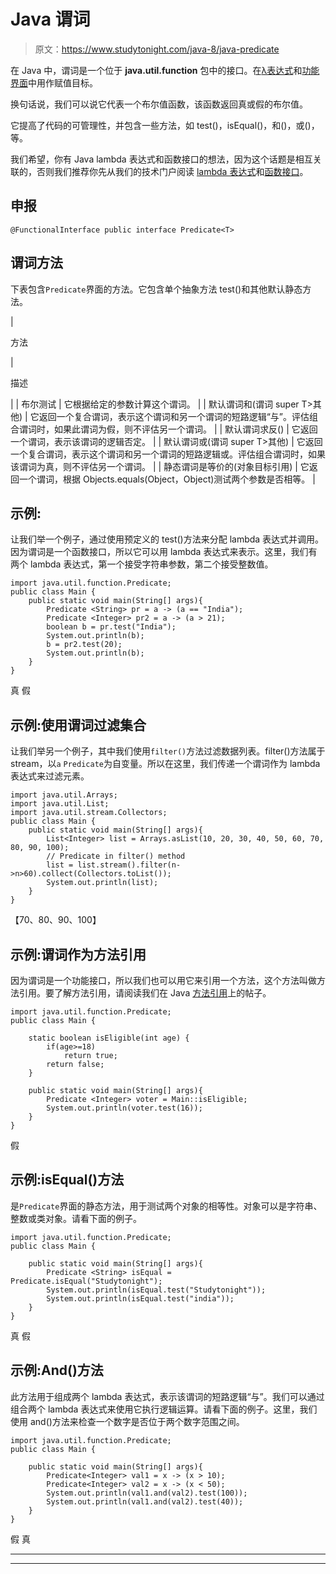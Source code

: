 # Java 谓词

> 原文：<https://www.studytonight.com/java-8/java-predicate>

在 Java 中，谓词是一个位于 **java.util.function** 包中的接口。在[λ表达式](https://www.studytonight.com/java-8/java-8-lambda-expression)和[功能界面](https://www.studytonight.com/java-8/java-8-functional-interface)中用作赋值目标。

换句话说，我们可以说它代表一个布尔值函数，该函数返回真或假的布尔值。

它提高了代码的可管理性，并包含一些方法，如 test()，isEqual()，和()，或()，等。

我们希望，你有 Java lambda 表达式和函数接口的想法，因为这个话题是相互关联的，否则我们推荐你先从我们的技术门户阅读 [lambda 表达式](http://www.studytonight.com/java-8/java-8-lambda-expression)和[函数接口](http://www.studytonight.com/java-8/java-8-functional-interface)。

## 申报

```
@FunctionalInterface public interface Predicate<T>
```

## 谓词方法

下表包含`Predicate`界面的方法。它包含单个抽象方法 test()和其他默认静态方法。

| 

方法

 | 

描述

 |
| 布尔测试 | 它根据给定的参数计算这个谓词。 |
| 默认谓词<t>和(谓词 super T>其他)</t> | 它返回一个复合谓词，表示这个谓词和另一个谓词的短路逻辑“与”。评估组合谓词时，如果此谓词为假，则不评估另一个谓词。 |
| 默认谓词<t>求反()</t> | 它返回一个谓词，表示该谓词的逻辑否定。 |
| 默认谓词<t>或(谓词 super T>其他)</t> | 它返回一个复合谓词，表示这个谓词和另一个谓词的短路逻辑或。评估组合谓词时，如果该谓词为真，则不评估另一个谓词。 |
| 静态<t>谓词<t>是等价的(对象目标引用)</t></t> | 它返回一个谓词，根据 Objects.equals(Object，Object)测试两个参数是否相等。 |

## 示例:

让我们举一个例子，通过使用预定义的 test()方法来分配 lambda 表达式并调用。因为谓词是一个函数接口，所以它可以用 lambda 表达式来表示。这里，我们有两个 lambda 表达式，第一个接受字符串参数，第二个接受整数值。

```
import java.util.function.Predicate;
public class Main {
	public static void main(String[] args){
		Predicate <String> pr = a -> (a == "India");
		Predicate <Integer> pr2 = a -> (a > 21);
		boolean b = pr.test("India");
		System.out.println(b);
		b = pr2.test(20);
		System.out.println(b);
	}
}
```

真
假

## 示例:使用谓词过滤集合

让我们举另一个例子，其中我们使用`filter()`方法过滤数据列表。filter()方法属于 stream，以`a` `Predicate`为自变量。所以在这里，我们传递一个谓词作为 lambda 表达式来过滤元素。

```
import java.util.Arrays;
import java.util.List;
import java.util.stream.Collectors;
public class Main {
	public static void main(String[] args){
        List<Integer> list = Arrays.asList(10, 20, 30, 40, 50, 60, 70, 80, 90, 100);
        // Predicate in filter() method
        list = list.stream().filter(n->n>60).collect(Collectors.toList());
        System.out.println(list);
	}
}
```

【70、80、90、100】

## 示例:谓词作为方法引用

因为谓词是一个功能接口，所以我们也可以用它来引用一个方法，这个方法叫做方法引用。要了解方法引用，请阅读我们在 Java [方法引用](https://www.studytonight.com/java-8/java-8-method-reference)上的帖子。

```
import java.util.function.Predicate;
public class Main {

	static boolean isEligible(int age) {
		if(age>=18)
			return true;
		return false;
	}

	public static void main(String[] args){
        Predicate <Integer> voter = Main::isEligible;
        System.out.println(voter.test(16));
	}
}
```

假

## 示例:isEqual()方法

是`Predicate`界面的静态方法，用于测试两个对象的相等性。对象可以是字符串、整数或类对象。请看下面的例子。

```
import java.util.function.Predicate;
public class Main {

	public static void main(String[] args){
        Predicate <String> isEqual = Predicate.isEqual("Studytonight");
        System.out.println(isEqual.test("Studytonight"));
        System.out.println(isEqual.test("india"));
	}
}
```

真
假

## 示例:And()方法

此方法用于组成两个 lambda 表达式，表示该谓词的短路逻辑“与”。我们可以通过组合两个 lambda 表达式来使用它执行逻辑运算。请看下面的例子。这里，我们使用 and()方法来检查一个数字是否位于两个数字范围之间。

```
import java.util.function.Predicate;
public class Main {

	public static void main(String[] args){
		Predicate<Integer> val1 = x -> (x > 10);
        Predicate<Integer> val2 = x -> (x < 50); 
        System.out.println(val1.and(val2).test(100));  
        System.out.println(val1.and(val2).test(40));
	}
}
```

假
真

* * *

* * *